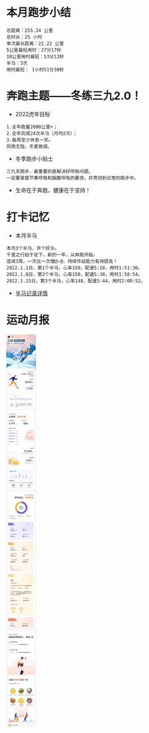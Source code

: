 # 本月跑步小结
```
总距离：255.24 公里
总时长：25 小时
单次最长距离：22.22 公里
5公里最短用时：27分17秒
10公里用时最短：53分12秒
半马：3次
用时最短： 1小时51分30秒
```

# 奔跑主题——冬练三九2.0！

- 2022虎年目标
```
1.全年跑量2000公里+；
2.全年完成24次半马（月均2次）；
3.每周至少休息一天。
风雨无阻，冬夏微调。
```
- 冬季跑步小贴士
```
三九天跑步，最重要的是解决好呼吸问题。
一定要掌握节奏呼吸和胸腹呼吸的要领，并贯彻到日常的跑步中。
```
- 生命在于奔跑，健康在于坚持！

# 打卡记忆
- 本月半马
```
本月3个半马，开个好头。
千里之行始于足下，新的一年，从奔跑开始。
连续3周，一次比一次慢@~@，持续作战能力有待提高！
2022.1.1日，第1个半马，心率150，配速5:18，用时1:51:30。
2022.1.8日，第2个半马，心率150，配速5:38，用时1:58:54。
2022.1.15日，第3个半马，心率148，配速5:44，用时2:00:52。
```
- [半马记录详情](../running/bm.md)

#  运动月报
![2022年1月](./月报_202201.jpg)

